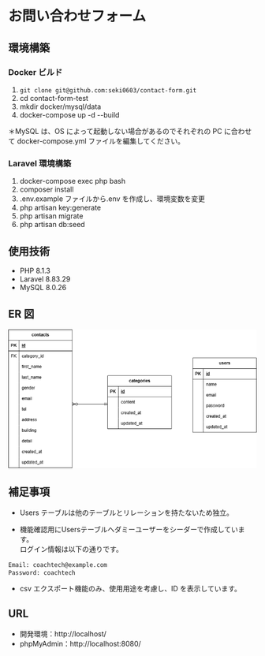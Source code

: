 # お問い合わせフォーム

## 環境構築

### Docker ビルド

1. `git clone git@github.com:seki0603/contact-form.git`
2. cd contact-form-test
3. mkdir docker/mysql/data
4. docker-compose up -d --build

＊MySQL は、OS によって起動しない場合があるのでそれぞれの PC に合わせて docker-compose.yml ファイルを編集してください。
<br>

### Laravel 環境構築

1. docker-compose exec php bash
2. composer install
3. .env.example ファイルから.env を作成し、環境変数を変更
4. php artisan key:generate
5. php artisan migrate
6. php artisan db:seed
   <br>

## 使用技術

- PHP 8.1.3
- Laravel 8.83.29
- MySQL 8.0.26
  <br>

## ER 図

![ER図](ER.drawio.png)

## 補足事項

- Users テーブルは他のテーブルとリレーションを持たないため独立。
* 機能確認用にUsersテーブルへダミーユーザーをシーダーで作成しています。  
  ログイン情報は以下の通りです。
```
Email: coachtech@example.com
Password: coachtech
```
- csv エクスポート機能のみ、使用用途を考慮し、ID を表示しています。

## URL

- 開発環境：http://localhost/
- phpMyAdmin：http://localhost:8080/

